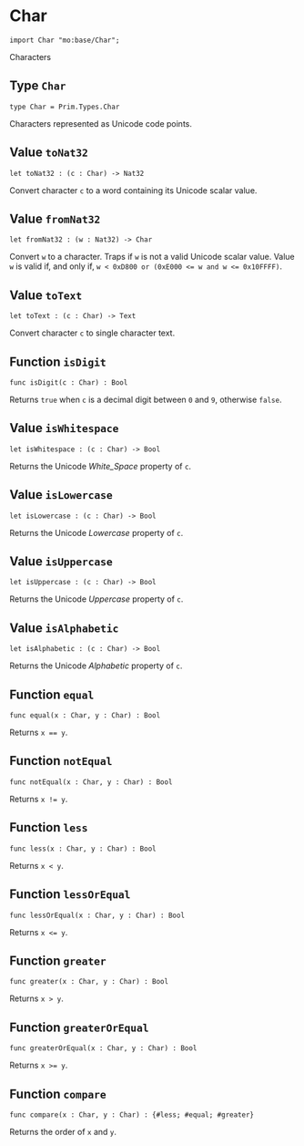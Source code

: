 # Char

```motoko name=import
import Char "mo:base/Char";
```

Characters

## Type `Char`
```motoko no-repl
type Char = Prim.Types.Char
```

Characters represented as Unicode code points.

## Value `toNat32`
```motoko no-repl
let toNat32 : (c : Char) -> Nat32
```

Convert character `c` to a word containing its Unicode scalar value.

## Value `fromNat32`
```motoko no-repl
let fromNat32 : (w : Nat32) -> Char
```

Convert `w` to a character.
Traps if `w` is not a valid Unicode scalar value.
Value `w` is valid if, and only if, `w < 0xD800 or (0xE000 <= w and w <= 0x10FFFF)`.

## Value `toText`
```motoko no-repl
let toText : (c : Char) -> Text
```

Convert character `c` to single character text.

## Function `isDigit`
```motoko no-repl
func isDigit(c : Char) : Bool
```

Returns `true` when `c` is a decimal digit between `0` and `9`, otherwise `false`.

## Value `isWhitespace`
```motoko no-repl
let isWhitespace : (c : Char) -> Bool
```

Returns the Unicode _White_Space_ property of `c`.

## Value `isLowercase`
```motoko no-repl
let isLowercase : (c : Char) -> Bool
```

Returns the Unicode _Lowercase_ property of `c`.

## Value `isUppercase`
```motoko no-repl
let isUppercase : (c : Char) -> Bool
```

Returns the Unicode _Uppercase_ property of `c`.

## Value `isAlphabetic`
```motoko no-repl
let isAlphabetic : (c : Char) -> Bool
```

Returns the Unicode _Alphabetic_ property of `c`.

## Function `equal`
```motoko no-repl
func equal(x : Char, y : Char) : Bool
```

Returns `x == y`.

## Function `notEqual`
```motoko no-repl
func notEqual(x : Char, y : Char) : Bool
```

Returns `x != y`.

## Function `less`
```motoko no-repl
func less(x : Char, y : Char) : Bool
```

Returns `x < y`.

## Function `lessOrEqual`
```motoko no-repl
func lessOrEqual(x : Char, y : Char) : Bool
```

Returns `x <= y`.

## Function `greater`
```motoko no-repl
func greater(x : Char, y : Char) : Bool
```

Returns `x > y`.

## Function `greaterOrEqual`
```motoko no-repl
func greaterOrEqual(x : Char, y : Char) : Bool
```

Returns `x >= y`.

## Function `compare`
```motoko no-repl
func compare(x : Char, y : Char) : {#less; #equal; #greater}
```

Returns the order of `x` and `y`.
